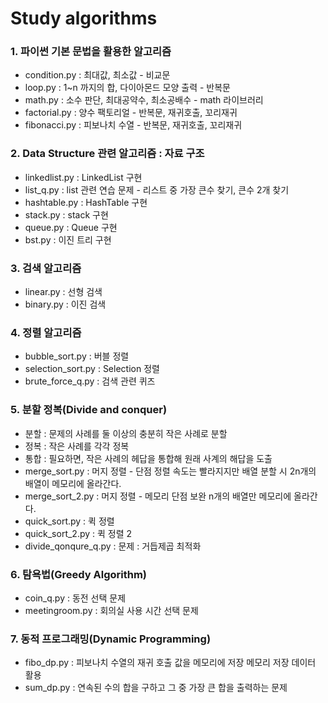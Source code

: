 # Study algorithms

### 1. 파이썬 기본 문법을 활용한 알고리즘
- condition.py : 최대값, 최소값 - 비교문 
- loop.py : 1~n 까지의 합, 다이아몬드 모양 출력 - 반복문
- math.py : 소수 판단, 최대공약수, 최소공배수 - math 라이브러리
- factorial.py : 양수 팩토리얼 - 반복문, 재귀호출, 꼬리재귀
- fibonacci.py : 피보나치 수열 - 반복문, 재귀호출, 꼬리재귀

### 2. Data Structure 관련 알고리즘 : 자료 구조
- linkedlist.py : LinkedList 구현
- list_q.py : list 관련 연습 문제 - 리스트 중 가장 큰수 찾기, 큰수 2개 찾기
- hashtable.py : HashTable 구현
- stack.py : stack 구현
- queue.py : Queue 구현
- bst.py : 이진 트리 구현

### 3. 검색 알고리즘
- linear.py : 선형 검색
- binary.py : 이진 검색

### 4. 정렬 알고리즘
- bubble_sort.py : 버블 정렬
- selection_sort.py : Selection 정렬
- brute_force_q.py : 검색 관련 퀴즈

### 5. 분할 정복(Divide and conquer)
- 분할 : 문제의 사례를 둘 이상의 충분히 작은 사례로 분할
- 정복 : 작은 사례를 각각 정복
- 통합 : 필요하면, 작은 사례의 헤답을 통합해 원래 사계의 해답을 도출
- merge_sort.py : 머지 정렬 - 단점 정렬 속도는 빨라지지만 배열 분할 시 2n개의 배열이 메모리에 올라간다.
- merge_sort_2.py : 머지 정렬 - 메모리 단점 보완 n개의 배열만 메모리에 올라간다.
- quick_sort.py : 퀵 정렬
- quick_sort_2.py : 퀵 정렬 2
- divide_qonqure_q.py : 문제 : 거듭제곱 최적화

### 6. 탐욕법(Greedy Algorithm)
- coin_q.py : 동전 선택 문제
- meetingroom.py : 회의실 사용 시간 선택 문제

### 7. 동적 프로그래밍(Dynamic Programming)
- fibo_dp.py : 피보나치 수열의 재귀 호출 값을 메모리에 저장 메모리 저장 데이터 활용
- sum_dp.py : 연속된 수의 합을 구하고 그 중 가장 큰 합을 출력하는 문제
